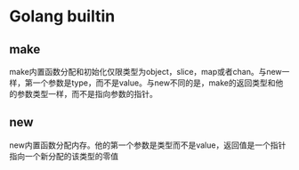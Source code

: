 # Golang builtin


## make

make内置函数分配和初始化仅限类型为object，slice，map或者chan。与new一样，第一个参数是type，而不是value。与new不同的是，make的返回类型和他的参数类型一样，而不是指向参数的指针。

## new

new内置函数分配内存。他的第一个参数是类型而不是value，返回值是一个指针指向一个新分配的该类型的零值